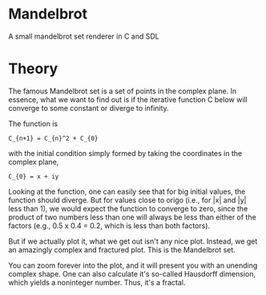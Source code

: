 # Mandelbrot
A small mandelbrot set renderer in C and SDL


# Theory

The famous Mandelbrot set is a set of points in the complex plane. In essence, what we want to find out is if the iterative function C below will converge to some constant or diverge to infinity.

The function is

`C_{n+1} = C_{n}^2 + C_{0}`

with the initial condition simply formed by taking the coordinates in the complex plane,

`C_{0} = x + iy`

Looking at the function, one can easily see that for big initial values, the function should diverge. But for values close to origo (i.e., for |x| and |y| less than 1), we would expect the function to converge to zero, since the product of two numbers less than one will always be less than either of the factors (e.g., 0.5 x 0.4 = 0.2, which is less than both factors).

But if we actually plot it, what we get out isn't any nice plot. Instead, we get an amazingly complex and fractured plot. This is the Mandelbrot set.

You can zoom forever into the plot, and it will present you with an unending complex shape. One can also calculate it's so-called Hausdorff dimension, which yields a noninteger number. Thus, it's a fractal.
